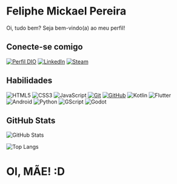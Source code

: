 # Feliphe Mickael Pereira
Oi, tudo bem? Seja bem-vindo(a) ao meu perfil!

## Conecte-se comigo
[![Perfil DIO](https://img.shields.io/badge/-Meu%20Perfil%20na%20DIO-8b0000?style=for-the-badge)](https://www.dio.me/users/feliphemickael23/)
[![LinkedIn](https://img.shields.io/badge/LinkedIn-000?style=for-the-badge&logo=linkedin&logoColor=0E76A8)](https://www.linkedin.com/in/feliphe-mickael)
[![Steam](https://img.shields.io/badge/Steam-000?style=for-the-badge&logo=steam)](https://steamcommunity.com/id/kknightomare/)

## Habilidades
![HTML5](https://img.shields.io/badge/HTML5-000?style=for-the-badge&logo=html5)
![CSS3](https://img.shields.io/badge/CSS3-000?style=for-the-badge&logo=css3)
![JavaScript](https://img.shields.io/badge/JavaScript-000?style=for-the-badge&logo=javascript)
[![Git](https://img.shields.io/badge/Git-000?style=for-the-badge&logo=git&logoColor=E94D5F)](https://git-scm.com/doc) 
[![GitHub](https://img.shields.io/badge/GitHub-000?style=for-the-badge&logo=github&logoColor=30A3DC)](https://docs.github.com/)
![Kotlin](https://img.shields.io/badge/Kotlin-000?style=for-the-badge&logo=kotlin&logoColor=kotlin)
![Flutter](https://img.shields.io/badge/Flutter-000?style=for-the-badge&logo=flutter)
![Android](https://img.shields.io/badge/Android-000?style=for-the-badge&logo=android)
![Python](https://img.shields.io/badge/Python-000?style=for-the-badge&logo=python)
![GScript](https://img.shields.io/badge/GScript-000?style=for-the-badge&logo=gscript)
![Godot](https://img.shields.io/badge/Godot-000?style=for-the-badge&logo=godot)

## GitHub Stats
![GitHub Stats](https://github-readme-stats.vercel.app/api?username=BiP213&theme=transparent&bg_color=000&border_color=30A3DC&show_icons=true&icon_color=30A3DC&title_color=E94D5F&text_color=FFF)

![Top Langs](https://github-readme-stats-git-masterrstaa-rickstaa.vercel.app/api/top-langs/?username=BiP213&layout=compact&bg_color=000&border_color=30A3DC&title_color=E94D5F&text_color=FFF)

# OI, MÃE! :D
